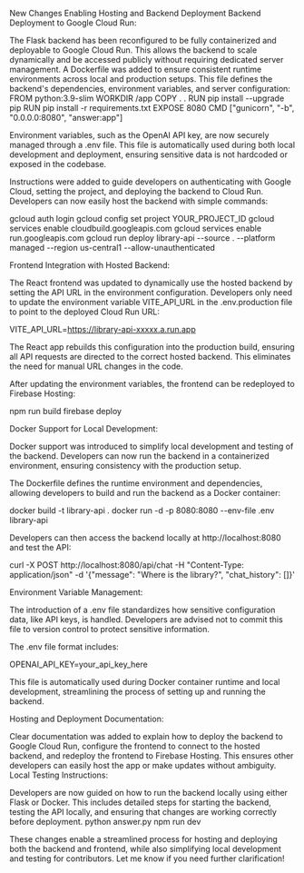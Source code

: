 New Changes Enabling Hosting and Backend Deployment
Backend Deployment to Google Cloud Run:

The Flask backend has been reconfigured to be fully containerized and deployable to Google Cloud Run. This allows the backend to scale dynamically and be accessed publicly without requiring dedicated server management.
A Dockerfile was added to ensure consistent runtime environments across local and production setups. This file defines the backend's dependencies, environment variables, and server configuration:
FROM python:3.9-slim
WORKDIR /app
COPY . .
RUN pip install --upgrade pip
RUN pip install -r requirements.txt
EXPOSE 8080
CMD ["gunicorn", "-b", "0.0.0.0:8080", "answer:app"]

Environment variables, such as the OpenAI API key, are now securely managed through a .env file. This file is automatically used during both local development and deployment, ensuring sensitive data is not hardcoded or exposed in the codebase.

Instructions were added to guide developers on authenticating with Google Cloud, setting the project, and deploying the backend to Cloud Run. Developers can now easily host the backend with simple commands:

gcloud auth login
gcloud config set project YOUR_PROJECT_ID
gcloud services enable cloudbuild.googleapis.com
gcloud services enable run.googleapis.com
gcloud run deploy library-api --source . --platform managed --region us-central1 --allow-unauthenticated

Frontend Integration with Hosted Backend:

The React frontend was updated to dynamically use the hosted backend by setting the API URL in the environment configuration. Developers only need to update the environment variable VITE_API_URL in the .env.production file to point to the deployed Cloud Run URL:

VITE_API_URL=https://library-api-xxxxx.a.run.app

The React app rebuilds this configuration into the production build, ensuring all API requests are directed to the correct hosted backend. This eliminates the need for manual URL changes in the code.

After updating the environment variables, the frontend can be redeployed to Firebase Hosting:

npm run build
firebase deploy

Docker Support for Local Development:

Docker support was introduced to simplify local development and testing of the backend. Developers can now run the backend in a containerized environment, ensuring consistency with the production setup.

The Dockerfile defines the runtime environment and dependencies, allowing developers to build and run the backend as a Docker container:

docker build -t library-api .
docker run -d -p 8080:8080 --env-file .env library-api

Developers can then access the backend locally at http://localhost:8080 and test the API:

curl -X POST http://localhost:8080/api/chat -H "Content-Type: application/json" -d '{"message": "Where is the library?", "chat_history": []}'

Environment Variable Management:

The introduction of a .env file standardizes how sensitive configuration data, like API keys, is handled. Developers are advised not to commit this file to version control to protect sensitive information.

The .env file format includes:

OPENAI_API_KEY=your_api_key_here

This file is automatically used during Docker container runtime and local development, streamlining the process of setting up and running the backend.

Hosting and Deployment Documentation:

Clear documentation was added to explain how to deploy the backend to Google Cloud Run, configure the frontend to connect to the hosted backend, and redeploy the frontend to Firebase Hosting. This ensures other developers can easily host the app or make updates without ambiguity.
Local Testing Instructions:

Developers are now guided on how to run the backend locally using either Flask or Docker. This includes detailed steps for starting the backend, testing the API locally, and ensuring that changes are working correctly before deployment.
python answer.py
npm run dev

These changes enable a streamlined process for hosting and deploying both the backend and frontend, while also simplifying local development and testing for contributors. Let me know if you need further clarification!